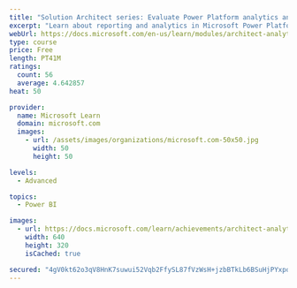 ```yaml
---
title: "Solution Architect series: Evaluate Power Platform analytics and AI"
excerpt: "Learn about reporting and analytics in Microsoft Power Platform."
webUrl: https://docs.microsoft.com/en-us/learn/modules/architect-analytics/
type: course
price: Free
length: PT41M
ratings:
  count: 56
  average: 4.642857
heat: 50

provider:
  name: Microsoft Learn
  domain: microsoft.com
  images:
    - url: /assets/images/organizations/microsoft.com-50x50.jpg
      width: 50
      height: 50

levels:
  - Advanced

topics:
  - Power BI

images:
  - url: https://docs.microsoft.com/learn/achievements/architect-analytics-social.png
    width: 640
    height: 320
    isCached: true

secured: "4gV0kt62o3qV8HnK7suwui52Vqb2FfySL87fVzWsH+jzbBTkLb6BSuHjPYxpqw+/HCGYaZukJYK2JB93bIPhJOflyZhLo28CAF18LsVBZugnqXMQug+HJ9RyLfnSd2z73OfqHiDV/vyw2AXqp4Do7VBM0PJ848rTVZ8Df+At06f5RdNQxnkWtYek74SEP2+V0Um4tn71fI+yGavL6ZY4y5lbspG2qwcNngLKGLJMwazM/BVzsQ4cqbaP8PQ58Rk7denACLbi0/lClu/erAP7b0jZMyDvOBJ+GAvPanE+3/aDphgtoM2nyvcy/Gqn8g+siwU73w1it0NTP/XXx7/vHP65Cb2xfTBLz+gnchNB7/BCJxL/DI8ZoLEGt7UN8WCXF+/YMHBG/r2rRq1vnM5hyHmq8I4ylswZu975vDwbwFI=;/cloXhw+9MThbcT9nFJkDA=="
---
```


